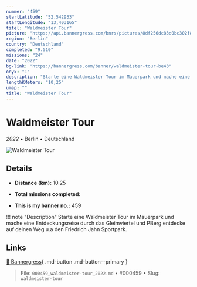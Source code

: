 ```yaml
---
nummer: "459"
startLatitude: "52,542933"
startLongitude: "13,403165"
titel: "Waldmeister Tour"
picture: "https://api.bannergress.com/bnrs/pictures/8df256dc83d0bc302f8362fdb199de09"
region: "Berlin"
country: "Deutschland"
completed: "9.510"
missions: "24"
date: "2022"
bg-link: "https://bannergress.com/banner/waldmeister-tour-be43"
onyx: "1"
description: "Starte eine Waldmeister Tour im Mauerpark und mache eine Entdeckungsreise durch das Gleimviertel und PBerg entdecke auf deinen Weg u.a den Friedrich Jahn Sportpark."
lengthKMeters: "10,25"
umap: ""
title: "Waldmeister Tour"
---
```

# Waldmeister Tour

*2022* • Berlin • Deutschland

![Waldmeister Tour](https://api.bannergress.com/bnrs/pictures/8df256dc83d0bc302f8362fdb199de09)

## Details
- **Distance (km):** 10.25

- **Total missions completed:** 
- **This is my banner no.:** 459


!!! note "Description"
    Starte eine Waldmeister Tour im Mauerpark und mache eine Entdeckungsreise durch das Gleimviertel und PBerg entdecke auf deinen Weg u.a den Friedrich Jahn Sportpark.



## Links
[🔗 Bannergress](https://bannergress.com/banner/waldmeister-tour-be43){ .md-button .md-button--primary }



> File: `000459_waldmeister-tour_2022.md` • #000459 • Slug: `waldmeister-tour`
